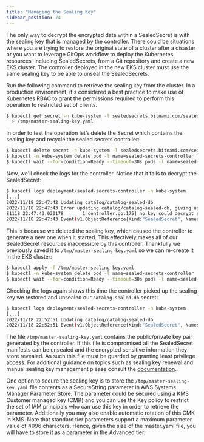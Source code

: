 ```yaml
---
title: "Managing the Sealing Key"
sidebar_position: 74
---
```


The only way to decrypt the encrypted data within a SealedSecret is with the sealing key that is managed by the controller. There could be situations where you are trying to restore the original state of a cluster after a disaster or you want to leverage GitOps workflow to deploy the Kubernetes resources, including SealedSecrets, from a Git repository and create a new EKS cluster. The controller deployed in the new EKS cluster must use the same sealing key to be able to unseal the SealedSecrets.

Run the following command to retrieve the sealing key from the cluster. In a production environment, it's considered a best practice to make use of Kubernetes RBAC to grant the permissions required to perform this operation to restricted set of clients.

```bash
$ kubectl get secret -n kube-system -l sealedsecrets.bitnami.com/sealed-secrets-key -o yaml \
  > /tmp/master-sealing-key.yaml
```

In order to test the operation let’s delete the Secret which contains the sealing key and recycle the sealed secrets controller:

```bash
$ kubectl delete secret -n kube-system -l sealedsecrets.bitnami.com/sealed-secrets-key
$ kubectl -n kube-system delete pod -l name=sealed-secrets-controller
$ kubectl wait --for=condition=Ready --timeout=30s pods -l name=sealed-secrets-controller -n kube-system
```

Now, we'll check the logs for the controller. Notice that it fails to decrypt the SealedSecret:

```bash
$ kubectl logs deployment/sealed-secrets-controller -n kube-system
[...]
2022/11/18 22:47:42 Updating catalog/catalog-sealed-db
2022/11/18 22:47:43 Error updating catalog/catalog-sealed-db, giving up: no key could decrypt secret (password, username, endpoint, name)
E1118 22:47:43.030178       1 controller.go:175] no key could decrypt secret (password, username, endpoint, name)
2022/11/18 22:47:43 Event(v1.ObjectReference{Kind:"SealedSecret", Namespace:"catalog", Name:"catalog-sealed-db", UID:"a6705e6f-72a1-43f5-8c0b-4f45b9b6f5fb", APIVersion:"bitnami.com/v1alpha1", ResourceVersion:"519192", FieldPath:""}): type: 'Warning' reason: 'ErrUnsealFailed' Failed to unseal: no key could decrypt secret (password, username, endpoint, name)
```

This is because we deleted the sealing key, which caused the controller to generate a new one when it started. This effectively makes all of our SealedSecret resources inaccessible by this controller. Thankfully we previously saved it to `/tmp/master-sealing-key.yaml` so we can re-create it in the EKS cluster:

```bash
$ kubectl apply -f /tmp/master-sealing-key.yaml
$ kubectl -n kube-system delete pod -l name=sealed-secrets-controller
$ kubectl wait --for=condition=Ready --timeout=30s pods -l name=sealed-secrets-controller -n kube-system
```

Checking the logs again shows this time the controller picked up the sealing key we restored and unsealed our `catalog-sealed-db` secret:

```bash
$ kubectl logs deployment/sealed-secrets-controller -n kube-system
[...]
2022/11/18 22:52:51 Updating catalog/catalog-sealed-db
2022/11/18 22:52:51 Event(v1.ObjectReference{Kind:"SealedSecret", Namespace:"catalog", Name:"catalog-sealed-db", UID:"a6705e6f-72a1-43f5-8c0b-4f45b9b6f5fb", APIVersion:"bitnami.com/v1alpha1", ResourceVersion:"519192", FieldPath:""}): type: 'Normal' reason: 'Unsealed' SealedSecret unsealed successfully
```

The file `/tmp/master-sealing-key.yaml` contains the public/private key pair generated by the controller. If this file is compromised all the SealedSecret manifests can be unsealed and the encrypted sensitive information they store revealed. As such this file must be guarded by granting least privilege access. For additional guidance on topics such as sealing key renewal and manual sealing key management please consult the [documentation](https://github.com/bitnami-labs/sealed-secrets#secret-rotation).

One option to secure the sealing key is to store the `/tmp/master-sealing-key.yaml` file contents as a SecureString parameter in AWS Systems Manager Parameter Store. The parameter could be secured using a KMS Customer managed key (CMK) and you can use the Key policy to restrict the set of IAM principals who can use this key in order to retrieve the parameter. Additionally you may also enable automatic rotation of this CMK in KMS. Note that standard tier parameters support a maximum parameter value of 4096 characters. Hence, given the size of the master.yaml file, you will have to store it as a parameter in the Advanced tier.

